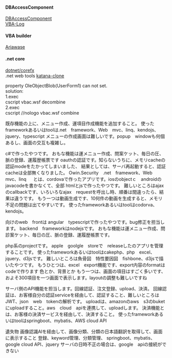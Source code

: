#### DBAccessComponent
[DBAccessComponent](https://github.com/sawadyrr5/DBAccessComponent)  
[VBA-Log](https://github.com/VBA-tools/VBA-Log)

#### VBA builder
[Ariawase](https://github.com/vbaidiot/Ariawase)
#### .net core
[dotnet/corefx](https://github.com/dotnet/corefx)  
.net web tools [katana-clone](https://github.com/subrata-biswas/katana-clone)


property OleObjectBlob(UserForm1) can not set.  
solution:  
1.exec   
cscript vbac.wsf decombine  
2.exec  
cscript //nologo vbac.wsf combine  



既存機能の上に、メニュー作成、運項目作成機能を追加すること。
使ったframeworkあるいはtoolは.net　framework、Web　mvc、linq、kendojs、jquery、typescript
メニューの作成画面は難しいです。popup　windowも何個あるし、画面の交互も複雑し。

c#で作ったやつです。
おもな機能は運メニュー作成、問案ケット、毎日の圧、脈の登録、運履歴帳票です
oauthの認証です。知らないうちに、メモリcacheの認証modeをたかってしまいました、
結果としては、サーバ再起動すると、認証cacheは全部無くなりました。
Owin.Security　.net　framework、Web　mvc、linq
　
とは、cordovaで作ったアプリです。iosのobjectｃ　androidのjavacodeを書かなくて、全部
htmlとjsで作ったやつです。
難しいところはajaxのcallbackです、いろいろなajax　requestを呼出し時、順番は間違ったら、結果は違うです。
もう一つは動画生成です、10何件の動画を生成すると、メモリ不足の問題は出てやすいです。
使ったframeworkあるいはtoolはcodorva、kendojs。

向けのweb　frontは
angular　typescriptで作ったやつです。bug修正を担当します。
backend　frameworkはnodejsです。
おもな機能は運メニュー作成、問診案ケット、毎日の圧、脈の登録、運履歴帳票です。


php系のprojectです。
apple　goolgle　storeで　releaseしたのアプリを管理することです。
使ったframeworkあるいはtoolはcakephp、php　excel、jquery、d3jsです。
難しいところは魚骨図　特性要因図　fishbone、d3jsで描いたやつです。
もうひとつは、excel　export機能です、export内容のformatはcodeで作ります
色とか、背景とか
もう一つは、画面の項目はすごく多いです、およそ300項目を一つ画面で表示します。layoutの調整も難しいですね


サーバ側のAPI機能を担当します。回線認証、注文登録、upload、決済。
回線認証は、お客様自分の認証serviceを経由して、認証すること、難しいところはJWT、json　web　tokenの解析です。
uploadは、amazonのaws　s3のbuketにuploadすること。aws　cloud　apiを連携して、uploadします。
決済機能とは、お客様の決済サービスを経由して、決済すること。
使ったframeworkあるいはtoolはspringboot、mybatis、AWS cloud API

遺失物
画像認識AIを経由して、画像分類、分類の日本語翻訳を取得して、画面に表示すること
登録、keyword管理、分類管理、
springboot、mybatis、google cloud API、jquery
サーバの日時不正の場合は、google　apiの接続ができない
